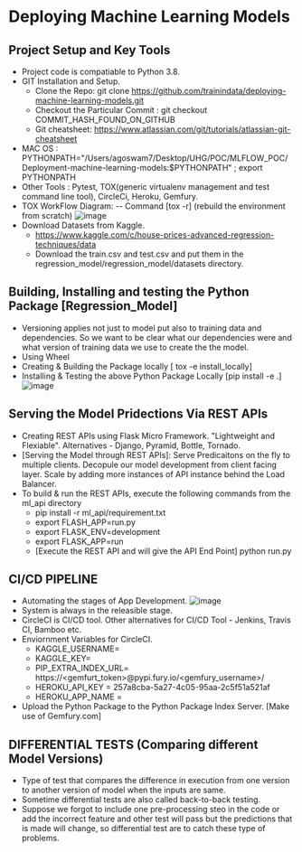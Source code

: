 # Deploying Machine Learning Models

## Project Setup and Key Tools
* Project code is compatiable to Python 3.8.
* GIT Installation and Setup.
  * Clone the Repo: git clone https://github.com/trainindata/deploying-machine-learning-models.git
  * Checkout the Particular Commit : git checkout COMMIT_HASH_FOUND_ON_GITHUB
  * Git cheatsheet: https://www.atlassian.com/git/tutorials/atlassian-git-cheatsheet
* MAC OS : PYTHONPATH="/Users/agoswam7/Desktop/UHG/POC/MLFLOW_POC/Deployment-machine-learning-models:$PYTHONPATH" ; export PYTHONPATH
* Other Tools : Pytest, TOX(generic virtualenv management and test command line tool), CircleCi, Heroku, Gemfury.
* TOX WorkFlow Diagram: -- Command [tox -r] (rebuild the environment from scratch)
  ![image](https://user-images.githubusercontent.com/13011167/103164936-6fbd2500-4837-11eb-9d16-59c65adf7216.png)
* Download Datasets from Kaggle.
  * https://www.kaggle.com/c/house-prices-advanced-regression-techniques/data
  * Download the train.csv and test.csv and put them in the regression_model/regression_model/datasets directory.

## Building, Installing and testing the Python Package [Regression_Model]
* Versioning applies not just to model put also to training data and dependencies. So we want to be clear what our dependencies were  and what version of training 
  data we use to create the the model. 
* Using Wheel
* Creating & Building the Package locally [ tox -e install_locally]
* Installing & Testing the above Python Package Locally [pip install -e .]
![image](https://user-images.githubusercontent.com/13011167/103165797-16a6be80-4842-11eb-8554-26331baa8b91.png)

## Serving the Model Pridections Via REST APIs
* Creating REST APIs using Flask Micro Framework. "Lightweight and Flexiable". Alternatives - Django, Pyramid, Bottle, Tornado.
* [Serving the Model through REST APIs]: Serve Predicaitons on the fly to multiple clients. Decopule our model development from client facing layer. Scale by adding 
  more instances of API instance behind the Load Balancer.
* To build & run the REST APIs, execute the following commands from the ml_api directory
  * pip install -r ml_api/requirement.txt
  * export FLASH_APP=run.py
  * export FLASK_ENV=development
  * export FLASK_APP=run
  * [Execute the REST API and will give the API End Point] python run.py 

## CI/CD PIPELINE
* Automating the stages of App Development.
  ![image](https://user-images.githubusercontent.com/13011167/103168411-064e0e00-4859-11eb-9f15-540bd5e72472.png)
* System is always in the releasible stage. 
* CircleCI is CI/CD tool. Other alternatives for CI/CD Tool - Jenkins, Travis CI, Bamboo etc. 
* Enviornment Variables for CircleCI. 
  * KAGGLE_USERNAME=
  * KAGGLE_KEY=
  * PIP_EXTRA_INDEX_URL= https://<gemfurt_token>@pypi.fury.io/<gemfury_username>/
  * HEROKU_API_KEY = 257a8cba-5a27-4c05-95aa-2c5f51a521af
  * HEROKU_APP_NAME =
* Upload the Python Package to the Python Package Index Server. [Make use of Gemfury.com] 

## DIFFERENTIAL TESTS (Comparing different Model Versions)
* Type of test that compares the difference in execution from one version to another version of model when the inputs are same.
* Sometime differential tests are also called back-to-back testing.
* Suppose we forgot to include one pre-processing steo in the code or add the incorrect feature and other test will pass but the predictions that is made will 
  change, so differential test are to catch these type of problems.
